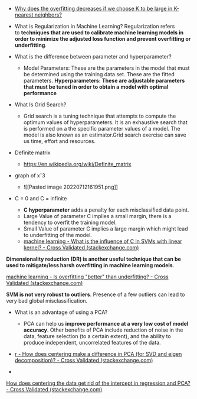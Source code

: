 -  [Why does the overfitting decreases if we choose K to be large in K-nearest neighbors?](https://datascience.stackexchange.com/questions/81866/why-does-the-overfitting-decreases-if-we-choose-k-to-be-large-in-k-nearest-neigh)

  
- What is Regularization in Machine Learning? Regularization refers to **techniques that are used to calibrate machine learning models in order to minimize the adjusted loss function and prevent overfitting or underfitting**.

- What is the difference between parameter and hyperparameter?

	- Model Parameters: These are the parameters in the model that must be determined using the training data set. These are the fitted parameters. **Hyperparameters: These are adjustable parameters that must be tuned in order to obtain a model with optimal performance**

-  What Is Grid Search?
	- Grid search is a tuning technique that attempts to compute the optimum values of hyperparameters. It is an exhaustive search that is performed on a the specific parameter values of a model. The model is also known as an estimator.Grid search exercise can save us time, effort and resources. 
-  Definite matrix 
	- https://en.wikipedia.org/wiki/Definite_matrix  
- graph of xˆ3
  -	![[Pasted image 20220712161951.png]]
-  C = 0 and C = infinite
	- **C hyperparameter** adds a penalty for each misclassified data point.
	- Large Value of parameter C implies a small margin, there is a tendency to overfit the training model.
	-  Small Value of parameter C implies a large margin which might lead to underfitting of the model.
	- [machine learning - What is the influence of C in SVMs with linear kernel? - Cross Validated (stackexchange.com)](https://stats.stackexchange.com/questions/31066/what-is-the-influence-of-c-in-svms-with-linear-kernel)

  

**Dimensionality reduction (DR) is another useful technique that can be used to mitigate/**less harsh** overfitting in machine learning models**.

[machine learning - Is overfitting "better" than underfitting? - Cross Validated (stackexchange.com)](https://stats.stackexchange.com/questions/521835/is-overfitting-better-than-underfitting#:~:text=Overfitting%20is%20likely%20to%20be,neural%20network%20or%20polynomial%20model.)

**SVM is not very robust to outliers**. Presence of a few outliers can lead to very bad global misclassification.

- What is an advantage of using a PCA?

	- PCA can help us **improve performance at a very low cost of model accuracy**. Other benefits of PCA include reduction of noise in the data, feature selection (to a certain extent), and the ability to produce independent, uncorrelated features of the data.
- [r - How does centering make a difference in PCA (for SVD and eigen decomposition)? - Cross Validated (stackexchange.com)](https://stats.stackexchange.com/questions/189822/how-does-centering-make-a-difference-in-pca-for-svd-and-eigen-decomposition)
- 
[How does centering the data get rid of the intercept in regression and PCA? - Cross Validated (stackexchange.com)](https://stats.stackexchange.com/questions/22329/how-does-centering-the-data-get-rid-of-the-intercept-in-regression-and-pca%20)